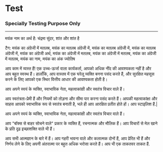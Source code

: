 # Test

### Specially Testing Purpose Only

---

मयंक नाम का अर्थ है: चंद्रमा सुंदर, शांत और शांत है

टैग: मयंक का अंग्रेजी में मतलब, मयंक का मतलब अंग्रेजी में, मयंक का मतलब अंग्रेजी में, मयंक का मतलब अंग्रेजी में, मयंक का अंग्रेजी अर्थ, मयंक का अंग्रेजी में मतलब, मयंक का अंग्रेजी में मतलब, मयंक का अंग्रेजी में मतलब, मयंक का नाम, मयंक का अंक ज्योतिष

आप काम में व्यस्त हैं! एक उच्च-ऊर्जा वाला कार्यकर्ता, आपको अधिक नींद की आवश्यकता नहीं है और आप बहुत स्वस्थ हैं। हालाँकि, आप वास्तव में एक घरेलू व्यक्ति बनना पसंद करते हैं, और सुरक्षित महसूस करने के लिए आपको एक स्थिर वित्तीय आधार की आवश्यकता होती है।

आप अपने स्वयं के व्यक्ति, स्वाभाविक नेता, महत्वाकांक्षी और स्वतंत्र विचार वाले हैं।

आप स्वतंत्रता-प्रेमी हैं और नियमों को तोड़ना और सीमा पार करना पसंद करते हैं। आपकी महत्वाकांक्षा और साहस आपको स्वाभाविक रूप से स्वतंत्र बनाती है, भले ही आप आरक्षित प्रतीत होते हों। आप स्टाइलिश हैं.|

आप अपने स्वयं के व्यक्ति, स्वाभाविक नेता, महत्वाकांक्षी और स्वतंत्र विचार वाले हैं।

आप "बॉक्स से बाहर सोचने वाले" प्रकार के व्यक्ति हैं, रचनात्मक और मौलिक हैं। आप विचारों से मेल खाने के प्रति दृढ़ इच्छाशक्ति वाले भी हैं।

आप सभी आत्मज्ञान के बारे में हैं। आप गहरी भावना वाले और कलात्मक दोनों हैं, आप प्रेरित भी हैं और निर्णय लेने के लिए अपनी अंतरात्मा पर बहुत अधिक भरोसा करते हैं। आप भी एक ताकतवर ताकत हैं.
